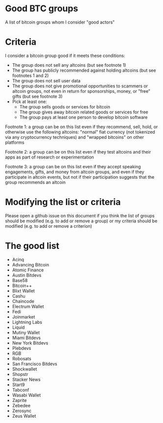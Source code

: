 # Good BTC groups
A list of bitcoin groups whom I consider "good actors"

# Criteria
I consider a bitcoin group good if it meets these conditions:
- The group does not sell any altcoins (but see footnote 1)
- The group has publicly recommended against holding altcoins (but see footnotes 1 and 2)
- The group does not sell user data
- The group does not give promotional opportunities to scammers or altcoin groups, not even in return for sponsorships, money, or "free" gifts (but see footnote 3)
- Pick at least one:
  - The group sells goods or services for bitcoin
  - The group gives away bitcoin related goods or services for free
  - The group pays at least one person to develop bitcoin software

Footnote 1: a group can be on this list even if they recommend, sell, hold, or otherwise use the following altcoins: "normal" fiat currency (not tokenized via any cryptocurrency techniques) and "wrapped bitcoins" on other platforms

Footnote 2: a group can be on this list even if they test altcoins and their apps as part of research or experimentation

Footnote 3: a group can be on this list even if they accept speaking engagements, gifts, and money from altcoin groups, and even if they participate in altcoin events, but not if their participation suggests that the group recommends an altcoin

# Modifying the list or criteria

Please open a github issue on this document if you think the list of groups should be modified (e.g. to add or remove a group) or my criteria should be modified (e.g. to add or remove a criterion)

# The good list

- Acinq
- Advancing Bitcoin
- Atomic Finance
- Austin Bitdevs
- Base58
- Bitcoin++
- Blixt Wallet
- Cashu
- Chaincode
- Electrum Wallet
- Fedi
- Joinmarket
- Lightning Labs
- Liquid
- Mutiny Wallet
- Miami Bitdevs
- New York Bitdevs
- Plebdevs
- RGB
- Robosats
- San Francisco Bitdevs
- Shockwallet
- Shopstr
- Stacker News
- Start9
- Tabconf
- Wasabi Wallet
- Zaprite
- Zebedee
- Zerosync
- Zeus Wallet

